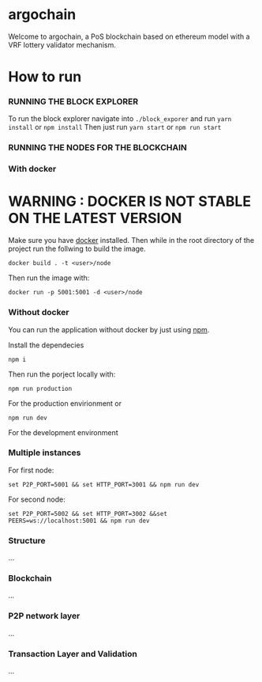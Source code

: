 # argochain

Welcome to argochain, a PoS blockchain based on ethereum model with a VRF lottery validator mechanism.

# How to run

### RUNNING THE BLOCK EXPLORER

To run the block explorer navigate into `./block_exporer` and run `yarn install` or `npm install`
Then just run `yarn start` or `npm run start`

### RUNNING THE NODES FOR THE BLOCKCHAIN

### With docker

# WARNING : DOCKER IS NOT STABLE ON THE LATEST VERSION

Make sure you have [docker](https://docs.docker.com/get-docker/) installed. Then while in the root directory of the project run the follwing to build the image.

```
docker build . -t <user>/node
```

Then run the image with:

```
docker run -p 5001:5001 -d <user>/node
```

### Without docker

You can run the application without docker by just using [npm](https://docs.npmjs.com/downloading-and-installing-node-js-and-npm).

Install the dependecies

```
npm i
```

Then run the porject locally with:

```
npm run production
```

For the production envirionment or

```
npm run dev
```

For the development environment

### Multiple instances

For first node:

```
set P2P_PORT=5001 && set HTTP_PORT=3001 && npm run dev

```

For second node:

```
set P2P_PORT=5002 && set HTTP_PORT=3002 &&set PEERS=ws://localhost:5001 && npm run dev
```

### Structure
...

### Blockchain

...

### P2P network layer

...

### Transaction Layer and Validation

...
